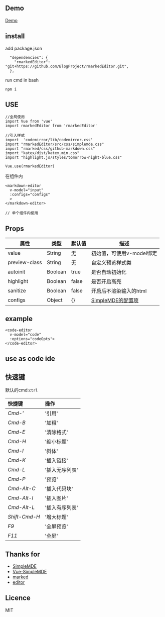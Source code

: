 ## Demo 

[Demo](http://rainboy.coding.me/rmarkedEditor/)

## install

add package.json

```
  "dependencies": {
    "rmarkedEditor": "git+https://github.com/BlogProject/rmarkedEditor.git",
  },
```

run cmd in bash

```
npm i 
```

## USE

```
//全局使用
import Vue from 'vue'
import rmarkedEditor from 'rmarkedEditor'

//引入样式
import  'codemirror/lib/codemirror.css'
import "rmarkedEditor/src/css/simplemde.css"
import "rmarked/css/github-markdown.css"
import "katex/dist/katex.min.css"
import "highlight.js/styles/tomorrow-night-blue.css"

Vue.use(rmarkedEditor)
```

在组件内


```
<markdown-editor
  v-model="input"
  :configs="configs"
  >
</markdown-editor>
```


```
// 单个组件内使用
```

## Props

| 属性          | 类型    | 默认值 | 描述                                                                         |
| ----          | -----   | -----  | ----                                                                         |
| value         | String  | 无     | 初始值，可使用v-model绑定                                                    |
| preview-class | String  | 无     | 自定义预览样式类                                                             |
| autoinit      | Boolean | true   | 是否自动初始化                                                               |
| highlight     | Boolean | false  | 是否开启高亮                                                                 |
| sanitize      | Boolean | false  | 开启后不渲染输入的html                                                       |
| configs       | Object  | {}     | [SimpleMDE的配置项](https://github.com/sparksuite/simplemde-markdown-editor) |



## example


```
<code-editor
  v-model="code"
  :options="codeOpts">
</code-editor>

```

## use as code ide


## 快速键

默认的cmd:`ctrl`

| 快捷键        | 操作           |
| :-------      | :-----         |
| *Cmd-'*       | '引用'         |
| *Cmd-B*       | '加粗'         |
| *Cmd-E*       | '清除格式'     |
| *Cmd-H*       | '缩小标题'     |
| *Cmd-I*       | '斜体'         |
| *Cmd-K*       | '插入链接'     |
| *Cmd-L*       | '插入无序列表' |
| *Cmd-P*       | '预览'         |
| *Cmd-Alt-C*   | '插入代码块'   |
| *Cmd-Alt-I*   | '插入图片'     |
| *Cmd-Alt-L*   | '插入有序列表' |
| *Shift-Cmd-H* | '增大标题'     |
| *F9*          | '全屏预览'     |
| *F11*         | '全屏'         |

## Thanks for

 - [SimpleMDE]()
 - [Vue-SimpleMDE]()
 - [marked]()
 - [editor]()

## Licence

MIT
